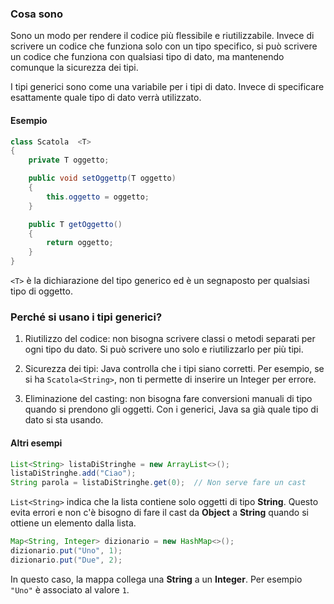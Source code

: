 ### Cosa sono

Sono un modo per rendere il codice più flessibile e riutilizzabile.
Invece di scrivere un codice che funziona solo con un tipo specifico, si può scrivere un codice che funziona con qualsiasi tipo di dato, ma mantenendo comunque la sicurezza dei tipi.

I tipi generici sono come una variabile per i tipi di dato. Invece di specificare esattamente quale tipo di dato verrà utilizzato.

#### Esempio

```Java
class Scatola  <T>
{
	private T oggetto;

	public void setOggettp(T oggetto)
	{
		this.oggetto = oggetto;
	}

	public T getOggetto()
	{
		return oggetto;
	}
}
```

`<T>` è la dichiarazione del tipo generico ed è un segnaposto per qualsiasi tipo di oggetto.

### Perché si usano i tipi generici?

1. Riutilizzo del codice: non bisogna scrivere classi o metodi separati per ogni tipo du dato. Si può scrivere uno solo e riutilizzarlo per più tipi.

2. Sicurezza dei tipi: Java controlla che i tipi siano corretti. Per esempio, se si ha `Scatola<String>`, non ti permette di inserire un Integer per errore.

3. Eliminazione del casting: non bisogna fare conversioni manuali di tipo quando si prendono gli oggetti. Con i generici, Java sa già quale tipo di dato si sta usando.

#### Altri esempi

```Java
List<String> listaDiStringhe = new ArrayList<>();
listaDiStringhe.add("Ciao");
String parola = listaDiStringhe.get(0);  // Non serve fare un cast
```

`List<String>` indica che la lista contiene solo oggetti di tipo **String**. Questo evita errori e non c'è bisogno di fare il cast da **Object** a **String** quando si ottiene un elemento dalla lista.

```Java
Map<String, Integer> dizionario = new HashMap<>();
dizionario.put("Uno", 1);
dizionario.put("Due", 2);
```

In questo caso, la mappa collega una **String** a un **Integer**. Per esempio `"Uno"` è associato al valore `1`.

